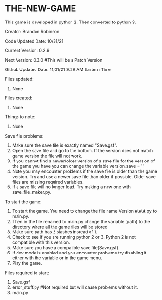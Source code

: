 # THE-NEW-GAME
This game is developed in python 2.
Then converted to python 3.

Creator: Brandon Robinson

Code Updated Date: 10/31/21

Current Version: 0.2.9

Next Version: 0.3.0 #This will be a Patch Version

Github Updated Date: 11/01/21 9:39 AM Eastern Time

Files updated:
  1. None

Files created:
  1. None

Things to note:
  1. None

Save file problems:
  1. Make sure the save file is exactly named "Save.gsf".
  2. Open the save file and go to the bottom. If the version does not match game version the 
file will not work.
  4. If you cannot find a newer/older version of a save file for the version of the game you have you can change the variable version_save = ''.
  6. Note you may encounter problems if the save file is older than the game version. Try and use a newer save file than older if possible. Older save files are missing required variables.
  7. If a save file will no longer load. Try making a new one with save_file_maker.py.

To start the game:
1. To start the game. You need to change the file name Version #.#.#.py to main.py.
2. Then in the file renamed to main.py change the variable (path) to the directory where all the game files will be stored.
3. Make sure path has 2 slashes instead of 1.
4. Check to see if you are running python 2 or 3. Python 2 is not compatible with this version.
5. Make sure you have a compatible save file(Save.gsf).
6. If dev mode is enabled and you encounter problems try disabling it either with the variable or in the game menu.
7. Play the game.

Files required to start:
  1. Save.gsf
  2. error_stuff.py #Not required but will cause problems without it.
  3. main.py
